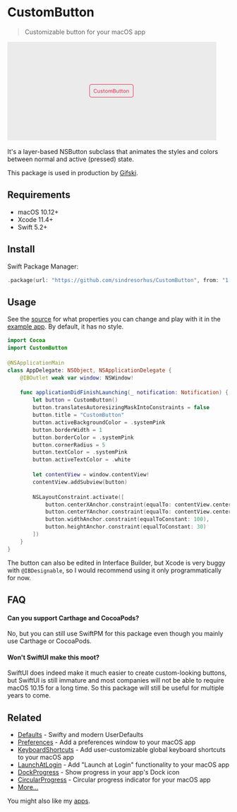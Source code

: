 # CustomButton

> Customizable button for your macOS app

<img src="screenshot.gif" width="474" height="223">

It's a layer-based NSButton subclass that animates the styles and colors between normal and active (pressed) state.

This package is used in production by [Gifski](https://github.com/sindresorhus/Gifski).

## Requirements

- macOS 10.12+
- Xcode 11.4+
- Swift 5.2+

## Install

Swift Package Manager:

```swift
.package(url: "https://github.com/sindresorhus/CustomButton", from: "1.0.0")
```

## Usage

See the [source](Sources/CustomButton/CustomButton.swift) for what properties you can change and play with it in the [example app](Example). By default, it has no style.

```swift
import Cocoa
import CustomButton

@NSApplicationMain
class AppDelegate: NSObject, NSApplicationDelegate {
	@IBOutlet weak var window: NSWindow!

	func applicationDidFinishLaunching(_ notification: Notification) {
		let button = CustomButton()
		button.translatesAutoresizingMaskIntoConstraints = false
		button.title = "CustomButton"
		button.activeBackgroundColor = .systemPink
		button.borderWidth = 1
		button.borderColor = .systemPink
		button.cornerRadius = 5
		button.textColor = .systemPink
		button.activeTextColor = .white

		let contentView = window.contentView!
		contentView.addSubview(button)

		NSLayoutConstraint.activate([
			button.centerXAnchor.constraint(equalTo: contentView.centerXAnchor),
			button.centerYAnchor.constraint(equalTo: contentView.centerYAnchor),
			button.widthAnchor.constraint(equalToConstant: 100),
			button.heightAnchor.constraint(equalToConstant: 30)
		])
	}
}
```

The button can also be edited in Interface Builder, but Xcode is very buggy with `@IBDesignable`, so I would recommend using it only programmatically for now.

## FAQ

#### Can you support Carthage and CocoaPods?

No, but you can still use SwiftPM for this package even though you mainly use Carthage or CocoaPods.

#### Won't SwiftUI make this moot?

SwiftUI does indeed make it much easier to create custom-looking buttons, but SwiftUI is still immature and most companies will not be able to require macOS 10.15 for a long time. So this package will still be useful for multiple years to come.

## Related

- [Defaults](https://github.com/sindresorhus/Defaults) - Swifty and modern UserDefaults
- [Preferences](https://github.com/sindresorhus/Preferences) - Add a preferences window to your macOS app
- [KeyboardShortcuts](https://github.com/sindresorhus/KeyboardShortcuts) - Add user-customizable global keyboard shortcuts to your macOS app
- [LaunchAtLogin](https://github.com/sindresorhus/LaunchAtLogin) - Add "Launch at Login" functionality to your macOS app
- [DockProgress](https://github.com/sindresorhus/DockProgress) - Show progress in your app's Dock icon
- [CircularProgress](https://github.com/sindresorhus/CircularProgress) - Circular progress indicator for your macOS app
- [More…](https://github.com/search?q=user%3Asindresorhus+language%3Aswift)

You might also like my [apps](https://sindresorhus.com/apps).
